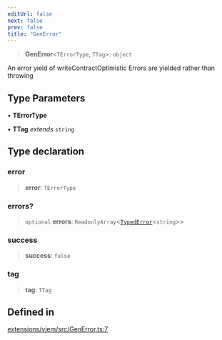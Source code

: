 ```yaml
---
editUrl: false
next: false
prev: false
title: "GenError"
---
```


> **GenError**\<`TErrorType`, `TTag`\>: `object`

An error yield of writeContractOptimistic
Errors are yielded rather than throwing

## Type Parameters

• **TErrorType**

• **TTag** *extends* `string`

## Type declaration

### error

> **error**: `TErrorType`

### errors?

> `optional` **errors**: `ReadonlyArray`\<[`TypedError`](/reference/tevm/viem/type-aliases/typederror/)\<`string`\>\>

### success

> **success**: `false`

### tag

> **tag**: `TTag`

## Defined in

[extensions/viem/src/GenError.ts:7](https://github.com/evmts/tevm-monorepo/blob/main/extensions/viem/src/GenError.ts#L7)
